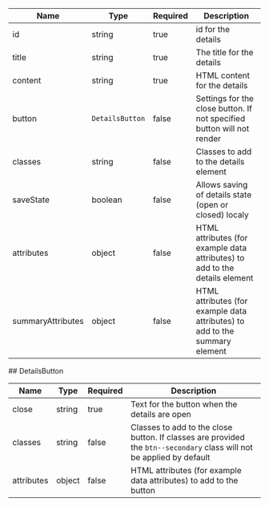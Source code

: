 | Name              | Type            | Required | Description                                                                 |
| ----------------- | --------------- | -------- | --------------------------------------------------------------------------- |
| id                | string          | true     | id for the details                                                          |
| title             | string          | true     | The title for the details                                                   |
| content           | string          | true     | HTML content for the details                                                |
| button            | `DetailsButton` | false    | Settings for the close button. If not specified button will not render      |
| classes           | string          | false    | Classes to add to the details element                                       |
| saveState         | boolean          | false    | Allows saving of details state (open or closed) localy                      |
| attributes        | object          | false    | HTML attributes (for example data attributes) to add to the details element |
| summaryAttributes | object          | false    | HTML attributes (for example data attributes) to add to the summary element |

## DetailsButton

| Name       | Type   | Required | Description                                                                                                           |
| ---------- | ------ | -------- | --------------------------------------------------------------------------------------------------------------------- |
| close      | string | true     | Text for the button when the details are open                                                                         |
| classes    | string | false    | Classes to add to the close button. If classes are provided the `btn--secondary` class will not be applied by default |
| attributes | object | false    | HTML attributes (for example data attributes) to add to the button                                                    |
